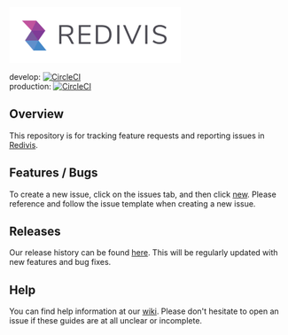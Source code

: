 
<img alt="Redivis logo" src="https://github.com/redivis/meta/raw/master/logo.png" height="100"/>

develop: [![CircleCI](https://circleci.com/gh/redivis/app/tree/develop.svg?style=shield&circle-token=2c9a6d7cb926d464f11be61469a3074290ae6338)](https://circleci.com/gh/redivis/app/tree/develop)  
production: [![CircleCI](https://circleci.com/gh/redivis/app/tree/production.svg?style=shield&circle-token=2c9a6d7cb926d464f11be61469a3074290ae6338)](https://circleci.com/gh/redivis/app/tree/production)

## Overview  
This repository is for tracking feature requests and reporting issues in [Redivis](https://redivis.com).

## Features / Bugs  
To create a new issue, click on the issues tab, and then click [new](https://github.com/redivis/meta/issues/new). Please reference and follow the issue template when creating a new issue.

## Releases
Our release history can be found [here](https://github.com/redivis/meta/releases). This will be regularly updated with new features and bug fixes.

## Help 
You can find help information at our [wiki](https://github.com/redivis/meta/wiki). Please don't hesitate to open an issue if these guides are at all unclear or incomplete.

